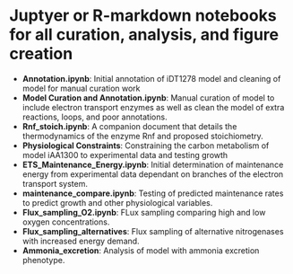 # Juptyer or R-markdown notebooks for all curation, analysis, and figure creation


- **Annotation.ipynb**: Initial annotation of iDT1278 model and cleaning of model for manual curation work
- **Model Curation and Annotation.ipynb**: Manual curation of model to include electron transport enzymes as well as clean the model of extra reactions, loops, and poor annotations.
- **Rnf_stoich.ipynb**: A companion document that details the thermodynamics of the enzyme Rnf and proposed stoichiometry.
- **Physiological Constraints**: Constraining the carbon metabolism of model iAA1300 to experimental data and testing growth
- **ETS_Maintenance_Energy.ipynb**: Initial determination of maintenance energy from experimental data dependant on branches of the electron transport system.
- **maintenance_compare.ipynb**: Testing of predicted maintenance rates to predict growth and other physiological variables.
- **Flux_sampling_O2.ipynb**: FLux sampling comparing high and low oxygen concentrations. 
- **Flux_sampling_alternatives**: Flux sampling of alternative nitrogenases with increased energy demand.
- **Ammonia_excretion**: Analysis of model with ammonia excretion phenotype. 
